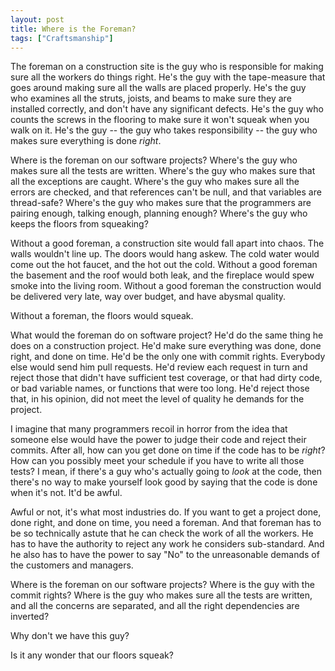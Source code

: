 ```yaml
---
layout: post
title: Where is the Foreman?
tags: ["Craftsmanship"]
---
```

The foreman on a construction site is the guy who is responsible for making sure all the workers do things right.  He's the guy with the tape-measure that goes around making sure all the walls are placed properly.  He's the guy who examines all the struts, joists, and beams to make sure they are installed correctly, and don't have any significant defects.  He's the guy who counts the screws in the flooring to make sure it won't squeak when you walk on it.  He's the guy -- the guy who takes responsibility -- the guy who makes sure everything is done _right_.

Where is the foreman on our software projects?  Where's the guy who makes sure all the tests are written.  Where's the guy who makes sure that all the exceptions are caught.  Where's the guy who makes sure all the errors are checked, and that references can't be null, and that variables are thread-safe?  Where's the guy who makes sure that the programmers are pairing enough, talking enough, planning enough? Where's the guy who keeps the floors from squeaking?

Without a good foreman, a construction site would fall apart into chaos.  The walls wouldn't line up. The doors would hang askew. The cold water would come out the hot faucet, and the hot out the cold.  Without a good foreman the basement and the roof would both leak, and the fireplace would spew smoke into the living room.  Without a good foreman the construction would be delivered very late, way over budget, and have abysmal quality.    

Without a foreman, the floors would squeak.  

What would the foreman do on software project?  He'd do the same thing he does on a construction project.  He'd make sure everything was done, done right, and done on time.  He'd be the only one with commit rights.  Everybody else would send him pull requests.  He'd review each request in turn and reject those that didn't have sufficient test coverage, or that had dirty code, or bad variable names, or functions that were too long.  He'd reject those that, in his opinion, did not meet the level of quality he demands for the project.

I imagine that many programmers recoil in horror from the idea that someone else would have the power to judge their code and reject their commits.  After all, how can you get done on time if the code has to be _right_?  How can you possibly meet your schedule if you have to write all those tests?   I mean, if there's a guy who's actually going to _look_ at the code, then there's no way to make yourself look good by saying that the code is done when it's not.  It'd be awful.

Awful or not, it's what most industries do.  If you want to get a project done, done right, and done on time, you need a foreman.  And that foreman has to be so technically astute that he can check the work of all the workers.  He has to have the authority to reject any work he considers sub-standard.  And he also has to have the power to say "No" to the unreasonable demands of the customers and managers.  

Where is the foreman on our software projects?  Where is the guy with the commit rights?  Where is the guy who makes sure all the tests are written, and all the concerns are separated, and all the right dependencies are inverted?  

Why don't we have this guy?  

Is it any wonder that our floors squeak?
